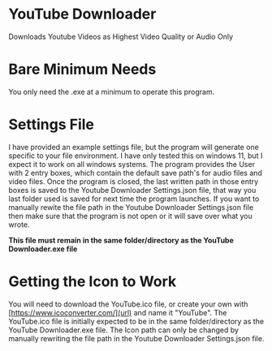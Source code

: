 # YouTube Downloader
Downloads Youtube Videos as Highest Video Quality or Audio Only

# Bare Minimum Needs
You only need the .exe at a minimum to operate this program.

# Settings File
I have provided an example settings file, but the program will generate one specific to your file environment. I have only tested this on windows 11, but I expect it to work on all windows systems. 
The program provides the User with 2 entry boxes, which contain the default save path's for audio files and video files. Once the program is closed, the last written path in those entry boxes is saved to the Youtube Downloader Settings.json file, that way you last folder used is saved for next time the program launches. If you want to manually rewite the file path in the Youtube Downloader Settings.json file then make sure that the program is not open or it will save over what you wrote. 

**This file must remain in the same folder/directory as the YouTube Downloader.exe file**

# Getting the Icon to Work
You will need to download the YouTube.ico file, or create your own with [https://www.icoconverter.com/](url) and name it "YouTube". The YouTube.ico file is initially expected to be in the same folder/directory as the YouTube Downloader.exe file.
The Icon path can only be changed by manually rewriting the file path in the Youtube Downloader Settings.json file.
